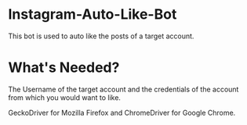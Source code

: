 # Instagram-Auto-Like-Bot

This bot is used to auto like the posts of a target account. 

# What's Needed?

The Username of the target account and the credentials of the account from which you would want to like.

GeckoDriver for Mozilla Firefox and ChromeDriver for Google Chrome.
